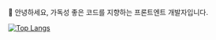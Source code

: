 👋 안녕하세요, 가독성 좋은 코드를 지향하는 프론트엔트 개발자입니다.
>
>
[![Top Langs](https://github-readme-stats.vercel.app/api/top-langs/?username=kws60000&layout=compact&card_width=350)](https://github.com/anuraghazra/github-readme-stats)
